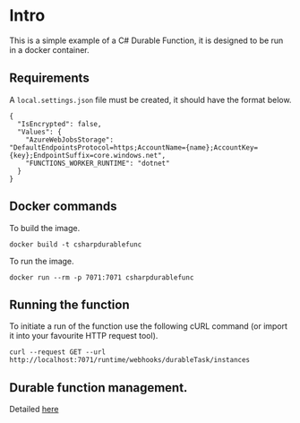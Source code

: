 # Intro
This is a simple example of a C# Durable Function, it is designed to be run in a docker container.

## Requirements
A `local.settings.json` file must be created, it should have the format below.
```
{
  "IsEncrypted": false,
  "Values": {
    "AzureWebJobsStorage": "DefaultEndpointsProtocol=https;AccountName={name};AccountKey={key};EndpointSuffix=core.windows.net",
    "FUNCTIONS_WORKER_RUNTIME": "dotnet"
  }
}
```

## Docker commands
To build the image.

`docker build -t csharpdurablefunc`

To run the image.

`docker run --rm -p 7071:7071 csharpdurablefunc`

## Running the function
To initiate a run of the function use the following cURL command (or import it into your favourite HTTP request tool).

`curl --request GET --url http://localhost:7071/runtime/webhooks/durableTask/instances`

## Durable function management.
Detailed [here](https://learn.microsoft.com/en-us/azure/azure-functions/durable/durable-functions-http-api)
